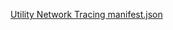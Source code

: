 [Utility Network Tracing manifest.json](https://esricanada.github.io/wab/customwidgets/UtilityNetwork/manifest.json)
